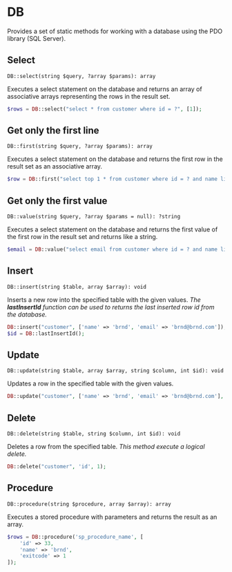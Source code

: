 # DB

Provides a set of static methods for working with a database using the PDO library (SQL Server).

## Select

`DB::select(string $query, ?array $params): array`

Executes a select statement on the database and returns an array of associative arrays representing the rows in the result set.

```php
$rows = DB::select("select * from customer where id = ?", [1]);
```

## Get only the first line

`DB::first(string $query, ?array $params): array`

Executes a select statement on the database and returns the first row in the result set as an associative array.

```php
$row = DB::first("select top 1 * from customer where id = ? and name like ?", [1, 'brnd%']);
```

## Get only the first value

`DB::value(string $query, ?array $params = null): ?string`

Executes a select statement on the database and returns the first value of the first row in the result set and returns like a string.

```php
$email = DB::value("select email from customer where id = ? and name like ?", [1, 'brnd%']);
```

## Insert

`DB::insert(string $table, array $array): void`

Inserts a new row into the specified table with the given values.
_The **lastInsertId** function can be used to returns the last inserted row id from the database._

```php
DB::insert("customer", ['name' => 'brnd', 'email' => 'brnd@brnd.com']);
$id = DB::lastInsertId();
```

## Update

`DB::update(string $table, array $array, string $column, int $id): void`

Updates a row in the specified table with the given values.

```php
DB::update("customer", ['name' => 'brnd', 'email' => 'brnd@brnd.com'], 'id', 1);
```

## Delete

`DB::delete(string $table, string $column, int $id): void`

Deletes a row from the specified table.
_This method execute a logical delete._

```php
DB::delete("customer", 'id', 1);
```

## Procedure

`DB::procedure(string $procedure, array $array): array`

Executes a stored procedure with parameters and returns the result as an array.

```php
$rows = DB::procedure('sp_procedure_name', [
    'id' => 33,
    'name' => 'brnd',
    'exitcode' => 1
]);
```
